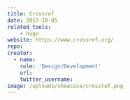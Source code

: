 ```yaml
---
title: Crossref
date: 2017-10-05
related_tools:
    - hugo
website: https://www.crossref.org/
repo:
creator:
  - name:
    role: 'Design/Development'
    url:
    twitter_username:
image: /uploads/showcase/crossref.png
---
```


